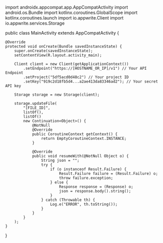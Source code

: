 import androidx.appcompat.app.AppCompatActivity
import android.os.Bundle
import kotlinx.coroutines.GlobalScope
import kotlinx.coroutines.launch
import io.appwrite.Client
import io.appwrite.services.Storage

public class MainActivity extends AppCompatActivity {

    @Override
    protected void onCreate(Bundle savedInstanceState) {
        super.onCreate(savedInstanceState);
        setContentView(R.layout.activity_main);

        Client client = new Client(getApplicationContext())
            .setEndpoint("https://[HOSTNAME_OR_IP]/v1") // Your API Endpoint
            .setProject("5df5acd0d48c2") // Your project ID
            .setKey("919c2d18fb5d4...a2ae413da83346ad2"); // Your secret API key

        Storage storage = new Storage(client);

        storage.updateFile(
            "[FILE_ID]", 
            listOf(), 
            listOf()
            new Continuation<Object>() {
                @NotNull
                @Override
                public CoroutineContext getContext() {
                    return EmptyCoroutineContext.INSTANCE;
                }

                @Override
                public void resumeWith(@NotNull Object o) {
                    String json = "";
                    try {
                        if (o instanceof Result.Failure) {
                            Result.Failure failure = (Result.Failure) o;
                            throw failure.exception;
                        } else {
                            Response response = (Response) o;
                            json = response.body().string();
                        }                    
                    } catch (Throwable th) {
                        Log.e("ERROR", th.toString());
                    }
                }
            }
        );
    }
}